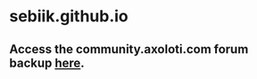 # sebiik.github.io
 
 
## Access the community.axoloti.com forum backup [here](https://sebiik.github.io/community.axoloti.com.backup/).
